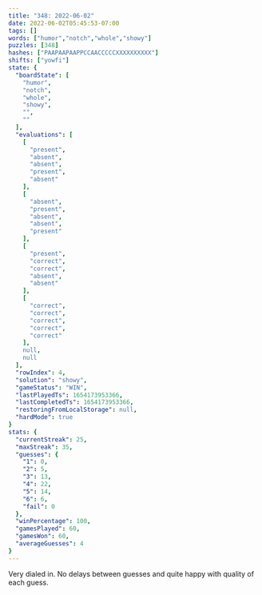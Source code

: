 ```yaml
---
title: "348: 2022-06-02"
date: 2022-06-02T05:45:53-07:00
tags: []
words: ["humor","notch","whole","showy"]
puzzles: [348]
hashes: ["PAAPAAPAAPPCCAACCCCCXXXXXXXXXX"]
shifts: ["yowfi"]
state: {
  "boardState": [
    "humor",
    "notch",
    "whole",
    "showy",
    "",
    ""
  ],
  "evaluations": [
    [
      "present",
      "absent",
      "absent",
      "present",
      "absent"
    ],
    [
      "absent",
      "present",
      "absent",
      "absent",
      "present"
    ],
    [
      "present",
      "correct",
      "correct",
      "absent",
      "absent"
    ],
    [
      "correct",
      "correct",
      "correct",
      "correct",
      "correct"
    ],
    null,
    null
  ],
  "rowIndex": 4,
  "solution": "showy",
  "gameStatus": "WIN",
  "lastPlayedTs": 1654173953366,
  "lastCompletedTs": 1654173953366,
  "restoringFromLocalStorage": null,
  "hardMode": true
}
stats: {
  "currentStreak": 25,
  "maxStreak": 35,
  "guesses": {
    "1": 0,
    "2": 5,
    "3": 13,
    "4": 22,
    "5": 14,
    "6": 6,
    "fail": 0
  },
  "winPercentage": 100,
  "gamesPlayed": 60,
  "gamesWon": 60,
  "averageGuesses": 4
}
---
```


<!-- more -->
Very dialed in. No delays between guesses and quite happy with quality of each guess.
